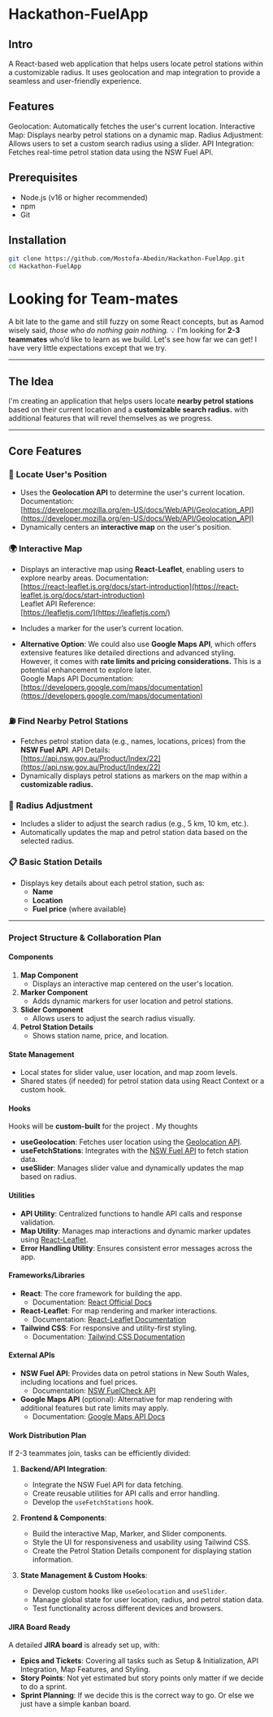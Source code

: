# Hackathon-FuelApp

## Intro

A React-based web application that helps users locate petrol stations within a customizable radius. It uses geolocation and map integration to provide a seamless and user-friendly experience.

## Features

Geolocation: Automatically fetches the user's current location.
Interactive Map: Displays nearby petrol stations on a dynamic map.
Radius Adjustment: Allows users to set a custom search radius using a slider.
API Integration: Fetches real-time petrol station data using the NSW Fuel API.

## Prerequisites

- Node.js (v16 or higher recommended)
- npm
- Git

## Installation

```bash
git clone https://github.com/Mostofa-Abedin/Hackathon-FuelApp.git
cd Hackathon-FuelApp
```

# **Looking for Team-mates**

A bit late to the game and still fuzzy on some React concepts, but as Aamod wisely said, _those who do nothing gain nothing._ 💡 I'm looking for **2-3 teammates** who’d like to learn as we build. Let's see how far we can get! I have very little expectations except that we try.

---

## **The Idea**

I'm creating an application that helps users locate **nearby petrol stations** based on their current location and a **customizable search radius.** with additional features that will revel themselves as we progress.

---

## **Core Features**

### 🎯 **Locate User's Position**

- Uses the **Geolocation API** to determine the user's current location. Documentation:  
  [https://developer.mozilla.org/en-US/docs/Web/API/Geolocation_API](https://developer.mozilla.org/en-US/docs/Web/API/Geolocation_API)
- Dynamically centers an **interactive map** on the user's position.

### 🌍 **Interactive Map**

- Displays an interactive map using **React-Leaflet**, enabling users to explore nearby areas. Documentation:  
  [https://react-leaflet.js.org/docs/start-introduction](https://react-leaflet.js.org/docs/start-introduction)  
  Leaflet API Reference:  
  [https://leafletjs.com/](https://leafletjs.com/)
- Includes a marker for the user’s current location.

- **Alternative Option**: We could also use **Google Maps API**, which offers extensive features like detailed directions and advanced styling. However, it comes with **rate limits and pricing considerations.** This is a potential enhancement to explore later.  
  Google Maps API Documentation:  
  [https://developers.google.com/maps/documentation](https://developers.google.com/maps/documentation)

### ⛽ **Find Nearby Petrol Stations**

- Fetches petrol station data (e.g., names, locations, prices) from the **NSW Fuel API**. API Details:  
  [https://api.nsw.gov.au/Product/Index/22](https://api.nsw.gov.au/Product/Index/22)
- Dynamically displays petrol stations as markers on the map within a **customizable radius.**

### 🔄 **Radius Adjustment**

- Includes a slider to adjust the search radius (e.g., 5 km, 10 km, etc.).
- Automatically updates the map and petrol station data based on the selected radius.

### 📋 **Basic Station Details**

- Displays key details about each petrol station, such as:
  - **Name**
  - **Location**
  - **Fuel price** (where available)

---

### **Project Structure & Collaboration Plan**

#### **Components**

1. **Map Component**
   - Displays an interactive map centered on the user's location.
2. **Marker Component**
   - Adds dynamic markers for user location and petrol stations.
3. **Slider Component**
   - Allows users to adjust the search radius visually.
4. **Petrol Station Details**
   - Shows station name, price, and location.

#### **State Management**

- Local states for slider value, user location, and map zoom levels.
- Shared states (if needed) for petrol station data using React Context or a custom hook.

#### **Hooks**

Hooks will be **custom-built** for the project . My thoughts

- **useGeolocation**: Fetches user location using the [Geolocation API](https://developer.mozilla.org/en-US/docs/Web/API/Geolocation_API).
- **useFetchStations**: Integrates with the [NSW Fuel API](https://api.nsw.gov.au/Product/Index/22) to fetch station data.
- **useSlider**: Manages slider value and dynamically updates the map based on radius.

#### **Utilities**

- **API Utility**: Centralized functions to handle API calls and response validation.
- **Map Utility**: Manages map interactions and dynamic marker updates using [React-Leaflet](https://react-leaflet.js.org/).
- **Error Handling Utility**: Ensures consistent error messages across the app.

#### **Frameworks/Libraries**

- **React**: The core framework for building the app.
  - Documentation: [React Official Docs](https://reactjs.org/docs/getting-started.html)
- **React-Leaflet**: For map rendering and marker interactions.
  - Documentation: [React-Leaflet Documentation](https://react-leaflet.js.org/)
- **Tailwind CSS**: For responsive and utility-first styling.
  - Documentation: [Tailwind CSS Documentation](https://tailwindcss.com/docs)

#### **External APIs**

- **NSW Fuel API**: Provides data on petrol stations in New South Wales, including locations and fuel prices.
  - Documentation: [NSW FuelCheck API](https://api.nsw.gov.au/Product/Index/22)
- **Google Maps API** (optional): Alternative for map rendering with additional features but rate limits may apply.
  - Documentation: [Google Maps API Docs](https://developers.google.com/maps/documentation)

#### **Work Distribution Plan**

If 2-3 teammates join, tasks can be efficiently divided:

1. **Backend/API Integration**:

   - Integrate the NSW Fuel API for data fetching.
   - Create reusable utilities for API calls and error handling.
   - Develop the `useFetchStations` hook.

2. **Frontend & Components**:

   - Build the interactive Map, Marker, and Slider components.
   - Style the UI for responsiveness and usability using Tailwind CSS.
   - Create the Petrol Station Details component for displaying station information.

3. **State Management & Custom Hooks**:
   - Develop custom hooks like `useGeolocation` and `useSlider`.
   - Manage global state for user location, radius, and petrol station data.
   - Test functionality across different devices and browsers.

#### **JIRA Board Ready**

A detailed **JIRA board** is already set up, with:

- **Epics and Tickets**: Covering all tasks such as Setup & Initialization, API Integration, Map Features, and Styling.
- **Story Points**: Not yet estimated but story points only matter if we decide to do a sprint.
- **Sprint Planning**: If we decide this is the correct way to go. Or else we just have a simple kanban board.
